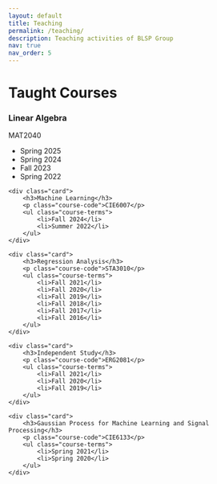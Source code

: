 ```yaml
---
layout: default
title: Teaching
permalink: /teaching/
description: Teaching activities of BLSP Group
nav: true
nav_order: 5
---
```


# Taught Courses

<div class="cards-grid">
    <div class="card">
        <h3>Linear Algebra</h3>
        <p class="course-code">MAT2040</p>
        <ul class="course-terms">
            <li>Spring 2025</li>
            <li>Spring 2024</li>
            <li>Fall 2023</li>
            <li>Spring 2022</li>
        </ul>
    </div>

    <div class="card">
        <h3>Machine Learning</h3>
        <p class="course-code">CIE6007</p>
        <ul class="course-terms">
            <li>Fall 2024</li>
            <li>Summer 2022</li>
        </ul>
    </div>

    <div class="card">
        <h3>Regression Analysis</h3>
        <p class="course-code">STA3010</p>
        <ul class="course-terms">
            <li>Fall 2021</li>
            <li>Fall 2020</li>
            <li>Fall 2019</li>
            <li>Fall 2018</li>
            <li>Fall 2017</li>
            <li>Fall 2016</li>
        </ul>
    </div>

    <div class="card">
        <h3>Independent Study</h3>
        <p class="course-code">ERG2081</p>
        <ul class="course-terms">
            <li>Fall 2021</li>
            <li>Fall 2020</li>
            <li>Fall 2019</li>
        </ul>
    </div>

    <div class="card">
        <h3>Gaussian Process for Machine Learning and Signal Processing</h3>
        <p class="course-code">CIE6133</p>
        <ul class="course-terms">
            <li>Spring 2021</li>
            <li>Spring 2020</li>
        </ul>
    </div>
</div>

<!-- Content will be added here to match the original teaching.html --> 